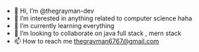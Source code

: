 - 👋 Hi, I’m @thegrayman-dev
- 👀 I’m interested in anything related to computer science haha
- 🌱 I’m currently learning everything
- 💞️ I’m looking to collaborate on java full stack , mern stack 
- 📫 How to reach me thegrayman6767@gmail.com
  

<!---
thegrayman-dev/thegrayman-dev is a ✨ special ✨ repository because its `README.md` (this file) appears on your GitHub profile.
You can click the Preview link to take a look at your changes.
--->
